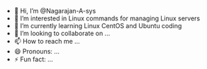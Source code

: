 - 👋 Hi, I’m @Nagarajan-A-sys
- 👀 I’m interested in Linux commands for managing Linux servers
- 🌱 I’m currently learning Linux CentOS and Ubuntu coding
- 💞️ I’m looking to collaborate on ...
- 📫 How to reach me ...
- 😄 Pronouns: ...
- ⚡ Fun fact: ...

<!---
Nagarajan-A-sys/Nagarajan-A-sys is a ✨ special ✨ repository because its `README.md` (this file) appears on your GitHub profile.
You can click the Preview link to take a look at your changes.
--->

